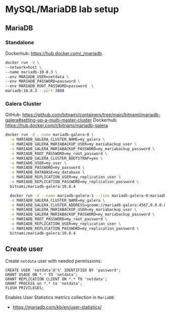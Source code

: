 # MySQL/MariaDB lab setup

## MariaDB

### Standalone

Dockerhub: https://hub.docker.com/_/mariadb.

```bash
docker run -d \
--network=host \
--name mariadb-10.8.3 \
--env MARIADB_USER=netdata \
--env MARIADB_PASSWORD=password \
--env MARIADB_ROOT_PASSWORD=password  \
mariadb:10.8.3 --port 3808
```

### Galera Cluster

GitHub: https://github.com/bitnami/containers/tree/main/bitnami/mariadb-galera#setting-up-a-multi-master-cluster
Dockerhub: https://hub.docker.com/r/bitnami/mariadb-galera

```bash
docker run -d --name mariadb-galera-0 \
  -e MARIADB_GALERA_CLUSTER_NAME=my_galera \
  -e MARIADB_GALERA_MARIABACKUP_USER=my_mariabackup_user \
  -e MARIADB_GALERA_MARIABACKUP_PASSWORD=my_mariabackup_password \
  -e MARIADB_ROOT_PASSWORD=my_root_password \
  -e MARIADB_GALERA_CLUSTER_BOOTSTRAP=yes \
  -e MARIADB_USER=my_user \
  -e MARIADB_PASSWORD=my_password \
  -e MARIADB_DATABASE=my_database \
  -e MARIADB_REPLICATION_USER=my_replication_user \
  -e MARIADB_REPLICATION_PASSWORD=my_replication_password \
  bitnami/mariadb-galera:10.8.4

  docker run -d --name mariadb-galera-1 --link mariadb-galera-0:mariadb-galera \
  -e MARIADB_GALERA_CLUSTER_NAME=my_galera \
  -e MARIADB_GALERA_CLUSTER_ADDRESS=gcomm://mariadb-galera:4567,0.0.0.0:4567 \
  -e MARIADB_GALERA_MARIABACKUP_USER=my_mariabackup_user \
  -e MARIADB_GALERA_MARIABACKUP_PASSWORD=my_mariabackup_password \
  -e MARIADB_ROOT_PASSWORD=my_root_password \
  -e MARIADB_REPLICATION_USER=my_replication_user \
  -e MARIADB_REPLICATION_PASSWORD=my_replication_password \
  bitnami/mariadb-galera:10.8.4
```

## Create user

Create `netdata` user with needed permissions:

```mysql
CREATE USER 'netdata'@'%' IDENTIFIED BY 'password';
GRANT USAGE ON *.* TO 'netdata';
GRANT REPLICATION CLIENT ON *.* TO 'netdata';
GRANT PROCESS on *.* to 'netdata';
FLUSH PRIVILEGES;
```

Enables User Statistics metrics collection in `MariaDB`:

- https://mariadb.com/kb/en/user-statistics/
